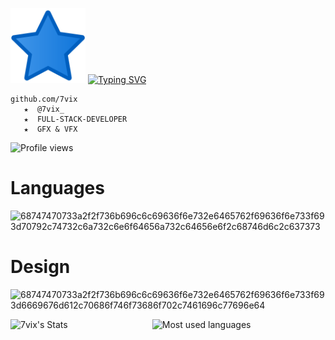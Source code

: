 <img src="R.png" width="120"/> [![Typing SVG](https://readme-typing-svg.demolab.com?font=Fira+Code&pause=500&width=435&lines=7vix+on+top;FULL-STACK-DEVELOPER)](https://git.io/typing-svg)

    github.com/7vix
       ★  @7vix_          
       ★  FULL-STACK-DEVELOPER
       ★  GFX & VFX               
   ![Profile views](https://komarev.com/ghpvc/?username=7vix&color=blue&style=flat&label=Profile+views)

   # Languages
   ![68747470733a2f2f736b696c6c69636f6e732e6465762f69636f6e733f693d70792c74732c6a732c6e6f64656a732c64656e6f2c68746d6c2c637373](https://github.com/user-attachments/assets/cbec6f4b-7e21-4b28-a3bb-3f3292e9c928)

   # Design
    
  
   ![68747470733a2f2f736b696c6c69636f6e732e6465762f69636f6e733f693d6669676d612c70686f746f73686f702c7461696c77696e64](https://github.com/user-attachments/assets/c9b61fb6-e2fd-4af4-bfe9-ce08fe7dc289)

<img alt="7vix's Stats" align="left" width="45%" src="https://github-readme-stats.vercel.app/api?username=7vix&show_icons=true&theme=tokyonight"/>
<img alt="Most used languages" align=left" width="40%" src="https://github-readme-stats.vercel.app/api/top-langs/?username=7vix&show_icons=true&theme=tokyonight"/>
 
   
